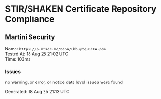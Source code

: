 # STIR/SHAKEN Certificate Repository Compliance

## Martini Security

Name: `https://p.mtsec.me/2e5a/Lbbuytq-0cCW.pem`\
Tested At: 18 Aug 25 21:02 UTC\
Time: 103ms

### Issues

no warning, or error, or notice date level issues were found

Generated: 18 Aug 25 21:13 UTC